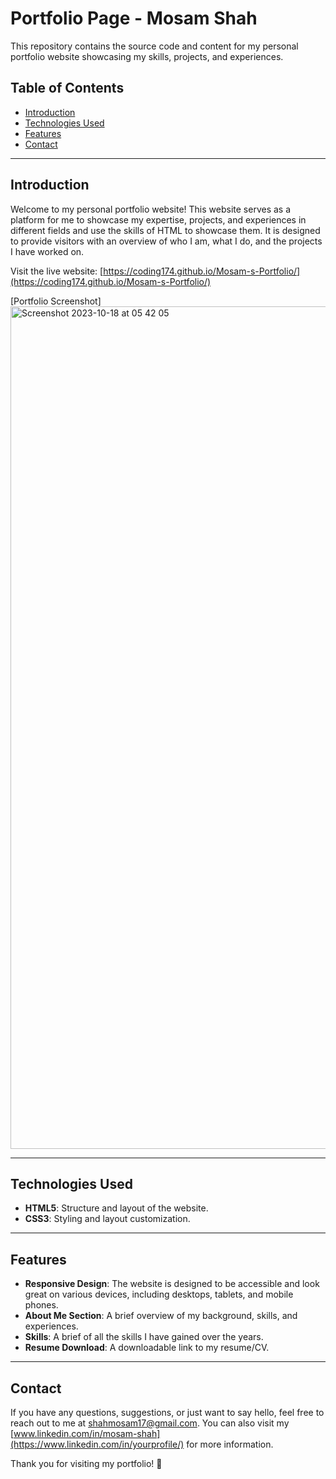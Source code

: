 # Portfolio Page - Mosam Shah

This repository contains the source code and content for my personal portfolio website showcasing my skills, projects, and experiences.

## Table of Contents

- [Introduction](#introduction)
- [Technologies Used](#technologies-used)
- [Features](#features)
- [Contact](#contact)

---

## Introduction

Welcome to my personal portfolio website! This website serves as a platform for me to showcase my expertise, projects, and experiences in different fields and use the skills of HTML to showcase them. It is designed to provide visitors with an overview of who I am, what I do, and the projects I have worked on.

Visit the live website: [https://coding174.github.io/Mosam-s-Portfolio/](https://coding174.github.io/Mosam-s-Portfolio/)

[Portfolio Screenshot]
<img width="1348" alt="Screenshot 2023-10-18 at 05 42 05" src="https://github.com/coding174/Mosam-s-Portfolio/assets/78309713/fd9fb75b-b960-4581-9bc3-d1cd6697a38f">

---

## Technologies Used

- **HTML5**: Structure and layout of the website.
- **CSS3**: Styling and layout customization.

---

## Features

- **Responsive Design**: The website is designed to be accessible and look great on various devices, including desktops, tablets, and mobile phones.
- **About Me Section**: A brief overview of my background, skills, and experiences.
- **Skills**: A brief of all the skills I have gained over the years.
- **Resume Download**: A downloadable link to my resume/CV.

---

## Contact

If you have any questions, suggestions, or just want to say hello, feel free to reach out to me at shahmosam17@gmail.com. You can also visit my [www.linkedin.com/in/mosam-shah](https://www.linkedin.com/in/yourprofile/) for more information.

Thank you for visiting my portfolio! 🚀


